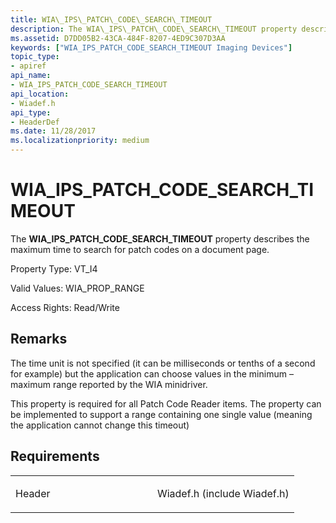 ```yaml
---
title: WIA\_IPS\_PATCH\_CODE\_SEARCH\_TIMEOUT
description: The WIA\_IPS\_PATCH\_CODE\_SEARCH\_TIMEOUT property describes the maximum time to search for patch codes on a document page.
ms.assetid: D7DD05B2-43CA-484F-8207-4ED9C307D3AA
keywords: ["WIA_IPS_PATCH_CODE_SEARCH_TIMEOUT Imaging Devices"]
topic_type:
- apiref
api_name:
- WIA_IPS_PATCH_CODE_SEARCH_TIMEOUT
api_location:
- Wiadef.h
api_type:
- HeaderDef
ms.date: 11/28/2017
ms.localizationpriority: medium
---
```


# WIA\_IPS\_PATCH\_CODE\_SEARCH\_TIMEOUT


The **WIA\_IPS\_PATCH\_CODE\_SEARCH\_TIMEOUT** property describes the maximum time to search for patch codes on a document page.




Property Type: VT\_I4

Valid Values: WIA\_PROP\_RANGE

Access Rights: Read/Write

Remarks
-------

The time unit is not specified (it can be milliseconds or tenths of a second for example) but the application can choose values in the minimum – maximum range reported by the WIA minidriver.

This property is required for all Patch Code Reader items. The property can be implemented to support a range containing one single value (meaning the application cannot change this timeout)

Requirements
------------

<table>
<colgroup>
<col width="50%" />
<col width="50%" />
</colgroup>
<tbody>
<tr class="odd">
<td><p>Header</p></td>
<td>Wiadef.h (include Wiadef.h)</td>
</tr>
</tbody>
</table>

 

 





